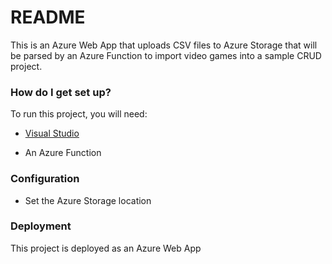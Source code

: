 # README #

This is an Azure Web App that uploads CSV files to Azure Storage that will be parsed by an Azure Function to import video games into a sample CRUD project.

### How do I get set up? ###

To run this project, you will need:

- [Visual Studio](https://visualstudio.microsoft.com/)

- An Azure Function

### Configuration ###

- Set the Azure Storage location

### Deployment ###

This project is deployed as an Azure Web App
